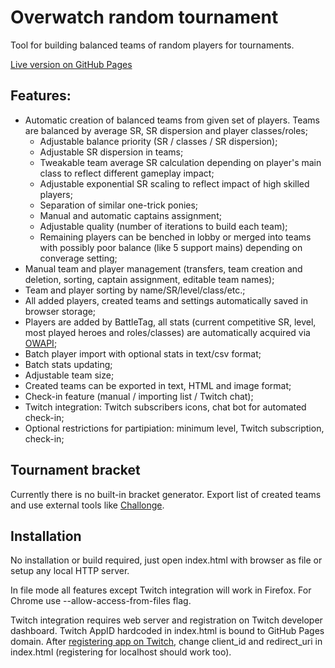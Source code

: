 # Overwatch random tournament
Tool for building balanced teams of random players for tournaments.

[Live version on GitHub Pages](https://adminimusru.github.io/OWRandomTournament/index.html)

## Features:
  * Automatic creation of balanced teams from given set of players. Teams are balanced by average SR, SR dispersion and player classes/roles;
    * Adjustable balance priority (SR / classes / SR dispersion);
    * Adjustable SR dispersion in teams;
    * Tweakable team average SR calculation depending on player's main class to reflect different gameplay impact;
    * Adjustable exponential SR scaling to reflect impact of high skilled players;
    * Separation of similar one-trick ponies;
    * Manual and automatic captains assignment;
    * Adjustable quality (number of iterations to build each team);
    * Remaining players can be benched in lobby or merged into teams with possibly poor balance (like 5 support mains) depending on converage setting;
  * Manual team and player management (transfers, team creation and deletion, sorting, captain assignment, editable team names);
  * Team and player sorting by name/SR/level/class/etc.;
  * All added players, created teams and settings automatically saved in browser storage;
  * Players are added by BattleTag, all stats (current competitive SR, level, most played heroes and roles/classes) are automatically acquired via [OWAPI](https://github.com/SunDwarf/OWAPI);
  * Batch player import with optional stats in text/csv format;
  * Batch stats updating;
  * Adjustable team size;
  * Created teams can be exported in text, HTML and image format;
  * Check-in feature (manual / importing list / Twitch chat);
  * Twitch integration: Twitch subscribers icons, chat bot for automated check-in;
  * Optional restrictions for partipiation: minimum level, Twitch subscription, check-in;
  
## Tournament bracket

Currently there is no built-in bracket generator. Export list of created teams and use external tools like [Challonge](https://challonge.com).

## Installation

No installation or build required, just open index.html with browser as file or setup any local HTTP server.

In file mode all features except Twitch integration will work in Firefox. For Chrome use --allow-access-from-files flag.

Twitch integration requires web server and registration on Twitch developer dashboard. Twitch AppID hardcoded in index.html is bound to GitHub Pages domain.
After [registering app on Twitch](https://dev.twitch.tv/docs/authentication/#registration), change client_id and redirect_uri in index.html (registering for localhost should work too).
